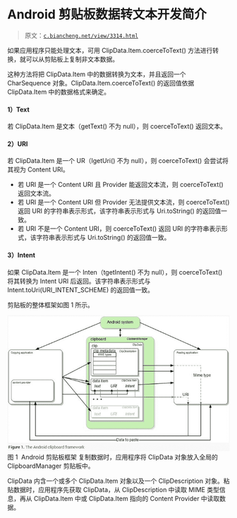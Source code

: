 # Android 剪贴板数据转文本开发简介

> 原文：[`c.biancheng.net/view/3314.html`](http://c.biancheng.net/view/3314.html)

如果应用程序只能处理文本，可用 ClipData.Item.coerceToText() 方法进行转换，就可以从剪贴板上复制非文本数据。

这种方法将把 ClipData.Item 中的数据转换为文本，并且返回一个 CharSequence 对象。ClipData.Item.coerceToText() 的返回值依据 ClipData.Item 中的数据格式来确定。

#### 1）Text

若 ClipData.Item 是文本（getText() 不为 null），则 coerceToText() 返回文本。

#### 2）URI

若 ClipData.Item 是一个 UR（IgetUri() 不为 null），则 coerceToText() 会尝试将其视为 Content URI。

*   若 URI 是一个 Content URI 且 Provider 能返回文本流，则 coerceToText() 返回文本流。
*   若 URI 是一个 Content URI 但 Provider 无法提供文本流，则 coerceToText() 返回 URI 的字符串表示形式，该字符串表示形式与 Uri.toString() 的返回值一致。
*   若 URI 不是一个 Content URI，则 coerceToText() 返回 URI 的字符串表示形式，该字符串表示形式与 Uri.toString() 的返回值一致。

#### 3）Intent

如果 ClipData.Item 是一个 Inten（tgetIntent() 不为 null），则 coerceToText() 将其转换为 Intent URI 后返回。该字符串表示形式与 Intent.toUri(URI_INTENT_SCHEME) 的返回值一致。

剪贴板的整体框架如图 1 所示。

![Android 剪贴板框架](img/33cd051d49a31c4a686ba716410476f6.png)
图 1  Android 剪贴板框架
复制数据时，应用程序将 ClipData 对象放入全局的 ClipboardManager 剪贴板中。

ClipData 内含一个或多个 ClipData.Item 对象以及一个 ClipDescription 对象。粘贴数据时，应用程序先获取 ClipData，从 ClipDescription 中读取 MIME 类型信息，再从 ClipData.Item 中或 ClipData.Item 指向的 Content Provider 中读取数据。